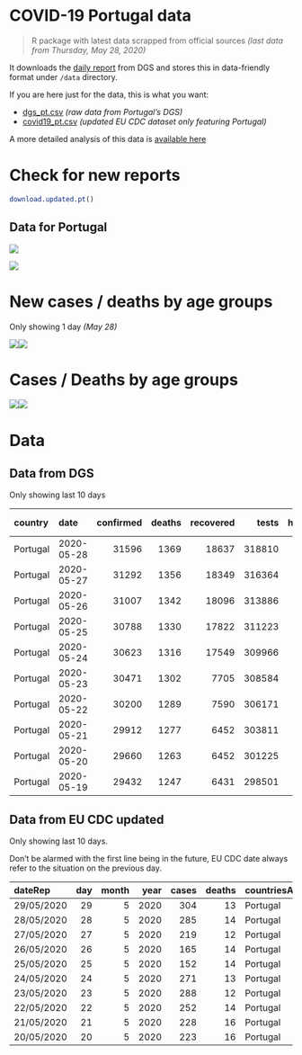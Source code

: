 COVID-19 Portugal data
================

> R package with latest data scrapped from official sources *(last data
> from Thursday, May 28, 2020)*

It downloads the [daily
report](https://covid19.min-saude.pt/relatorio-de-situacao/) from DGS
and stores this in data-friendly format under `/data` directory.

If you are here just for the data, this is what you want:

  - [dgs\_pt.csv](raw/master/data/dgs_pt.csv) *(raw data from Portugal’s
    DGS)*
  - [covid19\_pt.csv](raw/master/data/covid19_pt.csv) *(updated EU CDC
    dataset only featuring Portugal)*

A more detailed analysis of this data is [available
here](https://averissimo.github.io/covid19-analysis/portugal.html)

# Check for new reports

``` r
download.updated.pt()
```

## Data for Portugal

![](README_files/figure-gfm/unnamed-chunk-7-1.svg)<!-- -->

![](README_files/figure-gfm/unnamed-chunk-8-1.svg)<!-- -->

# New cases / deaths by age groups

Only showing 1 day *(May
28)*

![](README_files/figure-gfm/unnamed-chunk-10-1.svg)<!-- -->![](README_files/figure-gfm/unnamed-chunk-10-2.svg)<!-- -->

# Cases / Deaths by age groups

![](README_files/figure-gfm/unnamed-chunk-11-1.svg)<!-- -->![](README_files/figure-gfm/unnamed-chunk-11-2.svg)<!-- -->

# Data

## Data from DGS

Only showing last 10
days

| country  | date       | confirmed | deaths | recovered |  tests | hospitalized | in.icu | confirmed\_m\_00-09 | confirmed\_w\_00-09 | confirmed\_m\_10-19 | confirmed\_w\_10-19 | confirmed\_m\_20-29 | confirmed\_w\_20-29 | confirmed\_m\_30-39 | confirmed\_w\_30-39 | confirmed\_m\_40-49 | confirmed\_w\_40-49 | confirmed\_m\_50-59 | confirmed\_w\_50-59 | confirmed\_m\_60-69 | confirmed\_w\_60-69 | confirmed\_m\_70-79 | confirmed\_w\_70-79 | confirmed\_m\_80+ | confirmed\_w\_80+ | death\_m\_00-09 | death\_w\_00-09 | death\_m\_10-19 | death\_w\_10-19 | death\_m\_20-29 | death\_w\_20-29 | death\_m\_30-39 | death\_w\_30-39 | death\_m\_40-49 | death\_w\_40-49 | death\_m\_50-59 | death\_w\_50-59 | death\_m\_60-69 | death\_w\_60-69 | death\_m\_70-79 | death\_w\_70-79 | death\_m\_80+ | death\_w\_80+ |
| :------- | :--------- | --------: | -----: | --------: | -----: | -----------: | -----: | ------------------: | ------------------: | ------------------: | ------------------: | ------------------: | ------------------: | ------------------: | ------------------: | ------------------: | ------------------: | ------------------: | ------------------: | ------------------: | ------------------: | ------------------: | ------------------: | ----------------: | ----------------: | --------------: | --------------: | --------------: | --------------: | --------------: | --------------: | --------------: | --------------: | --------------: | --------------: | --------------: | --------------: | --------------: | --------------: | --------------: | --------------: | ------------: | ------------: |
| Portugal | 2020-05-28 |     31596 |   1369 |     18637 | 318810 |          512 |     65 |                 320 |                 306 |                 485 |                 567 |                1858 |                2256 |                2114 |                2622 |                2213 |                3102 |                2125 |                3128 |                1630 |                1854 |                1216 |                1321 |              1458 |              3021 |               0 |               0 |               0 |               0 |               1 |               0 |               0 |               1 |               9 |               6 |              29 |              13 |              79 |              43 |             159 |             110 |           393 |           526 |
| Portugal | 2020-05-27 |     31292 |   1356 |     18349 | 316364 |          510 |     66 |                 310 |                 297 |                 478 |                 559 |                1828 |                2221 |                2082 |                2597 |                2189 |                3076 |                2100 |                3112 |                1619 |                1844 |                1204 |                1316 |              1446 |              3014 |               0 |               0 |               0 |               0 |               1 |               0 |               0 |               0 |               9 |               6 |              29 |              13 |              78 |              43 |             156 |             109 |           391 |           521 |
| Portugal | 2020-05-26 |     31007 |   1342 |     18096 | 313886 |          513 |     71 |                 305 |                 293 |                 469 |                 549 |                1800 |                2201 |                2037 |                2568 |                2155 |                3057 |                2069 |                3093 |                1607 |                1833 |                1198 |                1316 |              1445 |              3012 |               0 |               0 |               0 |               0 |               1 |               0 |               0 |               0 |               9 |               6 |              28 |              13 |              77 |              43 |             153 |             108 |           388 |           516 |
| Portugal | 2020-05-25 |     30788 |   1330 |     17822 | 311223 |          531 |     72 |                 298 |                 287 |                 463 |                 540 |                1779 |                2178 |                2023 |                2549 |                2134 |                3051 |                2061 |                3084 |                1589 |                1820 |                1189 |                1312 |              1439 |              2992 |               0 |               0 |               0 |               0 |               1 |               0 |               0 |               0 |               9 |               6 |              28 |              13 |              76 |              42 |             151 |             107 |           384 |           513 |
| Portugal | 2020-05-24 |     30623 |   1316 |     17549 | 309966 |          536 |     78 |                 295 |                 284 |                 458 |                 535 |                1745 |                2162 |                2000 |                2545 |                2119 |                3042 |                2054 |                3069 |                1577 |                1820 |                1186 |                1312 |              1429 |              2991 |               0 |               0 |               0 |               0 |               1 |               0 |               0 |               0 |               9 |               6 |              27 |              12 |              75 |              40 |             148 |             105 |           383 |           510 |
| Portugal | 2020-05-23 |     30471 |   1302 |      7705 | 308584 |          550 |     80 |                 288 |                 279 |                 456 |                 529 |                1730 |                2146 |                1980 |                2535 |                2108 |                3039 |                2036 |                3064 |                1566 |                1810 |                1177 |                1311 |              1428 |              2989 |               0 |               0 |               0 |               0 |               1 |               0 |               0 |               0 |               9 |               6 |              27 |              12 |              75 |              40 |             147 |             105 |           377 |           503 |
| Portugal | 2020-05-22 |     30200 |   1289 |      7590 | 306171 |          576 |     84 |                 281 |                 274 |                 451 |                 524 |                1693 |                2113 |                1951 |                2526 |                2087 |                3019 |                2020 |                3044 |                1554 |                1793 |                1172 |                1302 |              1425 |              2971 |               0 |               0 |               0 |               0 |               1 |               0 |               0 |               0 |               9 |               6 |              28 |              12 |              77 |              39 |             146 |             105 |           369 |           497 |
| Portugal | 2020-05-21 |     29912 |   1277 |      6452 | 303811 |          608 |     92 |                 278 |                 269 |                 442 |                 513 |                1668 |                2084 |                1918 |                2498 |                2060 |                2999 |                2005 |                3025 |                1540 |                1783 |                1153 |                1298 |              1417 |              2962 |               0 |               0 |               0 |               0 |               1 |               0 |               0 |               0 |               7 |               6 |              28 |              12 |              75 |              38 |             144 |             102 |           369 |           495 |
| Portugal | 2020-05-20 |     29660 |   1263 |      6452 | 301225 |          609 |     93 |                 272 |                 265 |                 436 |                 507 |                1639 |                2068 |                1884 |                2480 |                2034 |                2971 |                1985 |                3014 |                1526 |                1769 |                1142 |                1294 |              1415 |              2959 |               0 |               0 |               0 |               0 |               1 |               0 |               0 |               0 |               7 |               6 |              28 |              12 |              75 |              38 |             144 |             102 |           362 |           488 |
| Portugal | 2020-05-19 |     29432 |   1247 |      6431 | 298501 |          629 |    101 |                 271 |                 260 |                 432 |                 497 |                1622 |                2044 |                1853 |                2460 |                1998 |                2962 |                1962 |                3001 |                1515 |                1756 |                1138 |                1292 |              1413 |              2956 |               0 |               0 |               0 |               0 |               1 |               0 |               0 |               0 |               7 |               6 |              28 |              12 |              74 |              38 |             141 |             102 |           356 |           482 |

## Data from EU CDC updated

Only showing last 10 days.

Don’t be alarmed with the first line being in the future, EU CDC date
always refer to the situation on the previous
day.

| dateRep    | day | month | year | cases | deaths | countriesAndTerritories | geoId | countryterritoryCode | popData2018 | continentExp |
| :--------- | --: | ----: | ---: | ----: | -----: | :---------------------- | :---- | :------------------- | ----------: | :----------- |
| 29/05/2020 |  29 |     5 | 2020 |   304 |     13 | Portugal                | PT    | PRT                  |    10281762 | NA           |
| 28/05/2020 |  28 |     5 | 2020 |   285 |     14 | Portugal                | PT    | PRT                  |    10281762 | Europe       |
| 27/05/2020 |  27 |     5 | 2020 |   219 |     12 | Portugal                | PT    | PRT                  |    10281762 | Europe       |
| 26/05/2020 |  26 |     5 | 2020 |   165 |     14 | Portugal                | PT    | PRT                  |    10281762 | Europe       |
| 25/05/2020 |  25 |     5 | 2020 |   152 |     14 | Portugal                | PT    | PRT                  |    10281762 | Europe       |
| 24/05/2020 |  24 |     5 | 2020 |   271 |     13 | Portugal                | PT    | PRT                  |    10281762 | Europe       |
| 23/05/2020 |  23 |     5 | 2020 |   288 |     12 | Portugal                | PT    | PRT                  |    10281762 | Europe       |
| 22/05/2020 |  22 |     5 | 2020 |   252 |     14 | Portugal                | PT    | PRT                  |    10281762 | Europe       |
| 21/05/2020 |  21 |     5 | 2020 |   228 |     16 | Portugal                | PT    | PRT                  |    10281762 | Europe       |
| 20/05/2020 |  20 |     5 | 2020 |   223 |     16 | Portugal                | PT    | PRT                  |    10281762 | Europe       |

